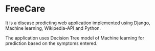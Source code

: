 # FreeCare

It is a disease predicting web application implemented using Django, Machine learning, Wikipedia-API and Python.

The application uses Decision Tree model of Machine learning for prediction based on the symptoms entered.

